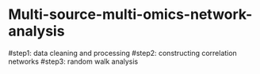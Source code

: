 # Multi-source-multi-omics-network-analysis
#step1: data cleaning and processing
#step2: constructing correlation networks
#step3: random walk analysis
